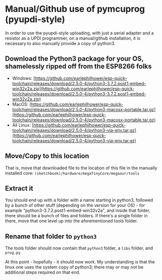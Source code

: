 # Manual/Github use of pymcuprog (pyupdi-style)
In order to use the pyupdi-style uploading, with just a serial adapter and a resistor as a UPDI programmer, on a manual/github installation, it is necessary to also manually provide a copy of python3.

## Download the Python3 package for your OS, shamelessly ripped off from the ESP8266 folks
* Windows: [https://github.com/earlephilhower/esp-quick-toolchain/releases/download/2.5.0-4/python3-3.7.2.post1-embed-win32v2a.zip](https://github.com/earlephilhower/esp-quick-toolchain/releases/download/2.5.0-4/python3-3.7.2.post1-embed-win32v2a.zip)
* MacOS: [https://github.com/earlephilhower/esp-quick-toolchain/releases/download/2.5.0-4/python3-macosx-portable.tar.gz](https://github.com/earlephilhower/esp-quick-toolchain/releases/download/2.5.0-4/python3-macosx-portable.tar.gz)
* All Linux: [https://github.com/earlephilhower/esp-quick-toolchain/releases/download/2.5.0-4/python3-via-env.tar.gz](https://github.com/earlephilhower/esp-quick-toolchain/releases/download/2.5.0-4/python3-via-env.tar.gz)

## Move/Copy to this location
That is, move that downloaded file to the location of this file in the manually installed core: `(sketchbook)/hardware/megaTinyCore/megaavr/tools`

## Extract it
You should end up with a folder with a name starting in python3, followed by a bunch of other stuff (depending on the version for your OS) - for example "python3-3.7.2.post1-embed-win32v2a", and inside that folder, there should be a bunch of files and folders. If there's a single folder in there, move that one level up into the aforementioned tools folder.

## Rename that folder to `python3`
The tools folder should now contain that `python3` folder, a `libs` folder, and `prog.py`

At this point - hopefully - it should now work. My understanding is that the linux one uses the system copy of python3; there may or may not be additional steps required on that end.
